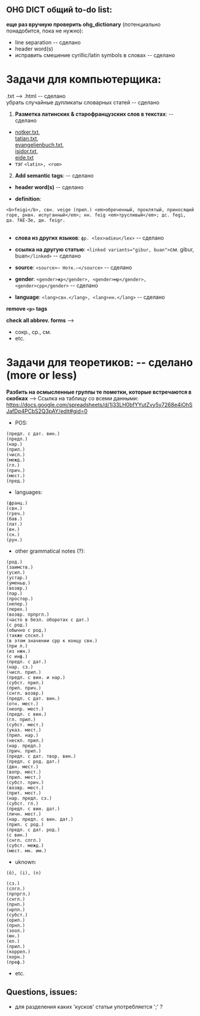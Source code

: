 ## OHG DICT общий to-do list:

<b>еще раз вручную проверить ohg_dictionary</b> (потенциально понадобится, пока не нужно):
* line separation -- сделано
* header word(s)
* исправить смешение cyrillic/latin symbols в словах -- сделано

# Задачи для компьютерщика:

.txt --> .html -- сделано</br>
убрать случайные дупликаты словарных статей -- сделано</br>

1. <b>Разметка латинских & старофранцузских слов в текстах</b>: -- сделано
* [notker.txt](https://github.com/phuuda/Old-High-German/blob/master/ahd-texts/texts/notker.txt),</br>
[tatian.txt](https://github.com/phuuda/Old-High-German/blob/master/ahd-texts/texts/tatian.txt),</br>
[evangelienbuch.txt](https://github.com/phuuda/Old-High-German/blob/master/ahd-texts/texts/evangelienbuch.txt),</br>
[isidor.txt](https://github.com/phuuda/Old-High-German/blob/master/ahd-texts/texts/isidor.txt),</br>
[eide.txt](https://github.com/phuuda/Old-High-German/blob/master/ahd-texts/texts/eide.txt)
* тэг ```<latin>, <rom>```

2. <b>Add semantic tags</b>: -- сделано
* <b>header word(s)</b> -- сделано 

* <b>definition</b>:</br>

```<b>feigi</b>, свн. veige (прил.) <em>обреченный, проклятый, приносящий горе, рнвн. испуганный</em>; нн. feig <em>трусливый</em>; дс. fegi, да. fAE-Ʒe, ди. feigr.```</br></br>

* <b>слова из других языков</b>: ```фр. <lex>adieu</lex>``` -- сделано

* <b>ссылка на другую статью</b>: ```<linked variants="gibur, buan">```см. gibur, buan```</linked>``` -- сделано 
* <b>source</b>:		```<source>— Нотк.—</source>``` -- сделано
* <b>gender</b>:		```<gender>жр</gender>, <gender>мр</gender>, <gender>срр</gender>``` -- сделано
* <b>language</b>:		```<lang>свн.</lang>, <lang>нн.</lang>``` -- сделано

			
<b>remove ```<p>``` tags</b>

<b>check all abbrev. forms</b> -->
* сокр., ср., см.
* etc.

# Задачи для теоретиков: -- сделано (more or less)

<b>Разбить на осмысленные группы те пометки, которые встречаются в скобках</b> -->
Ссылка на таблицу со всеми данными: https://docs.google.com/spreadsheets/d/1j33LH0bfYYutZvy5y7268e4jOhSJafDp4PCbS2Q3pAY/edit#gid=0

* POS:
```
(предл. с дат. вин.)
(предл.)
(нар.)
(прил.)
(числ.)
(межд.)
(гл.)
(прич.)
(мест.)
(пред.)
```
* languages:
```
(франц.)
(свн.)
(греч.)
(бав.)
(лат.)
(вн.)
(сн.)
(рун.)
```
* other grammatical notes (?):
```
(род.)
(заимств.)
(усил.)
(устар.)
(уменьш.)
(возвр.)
(пар.)
(простор.)
(непер.)
(перех.)
(возвр. прпргл.)
(часто в безл. оборотах с дат.)
(с род.)
(обычно с род.)
(также слскл.)
(в этом значении срр к концу свн.)
(при л.)
(из нжн.)
(с инф.)
(предл. с дат.)
(нар. сз.)
(числ. прил.)
(предл. с вин. и нар.)
(субст. прил.)
(прил. прич.)
(снгл. возвр.)
(предл. с дат. вин.)
(отн. мест.)
(неопр. мест.)
(предл. с вин.)
(гл. прил.)
(субст. мест.)
(указ. мест.)
(прил. нар.)
(нескл. прил.)
(нар. предл.)
(прич. прил.)
(предл. с дат. твор. вин.)
(предл. с род. дат.)
(двн. мест.)
(вопр. мест.)
(прил. мест.)
(субст. прич.)
(возвр. мест.)
(прит. мест.)
(нар. предл. сз.)
(субст. гл.)
(предл. с вин. дат.)
(личн. мест.)
(нар. предл. с вин. дат.)
(прил. с род.)
(предл. с дат. род.)
(с вин.)
(снгл. слгл.)
(субст. межд.)
(мест. мн. им.)
```

* uknown:
```
(ô), (i), (n)

(сз.)
(слгл.)
(прпргл.)
(снгл.)
(прнп.)
(нрпл.)
(субст.)
(орил.)
(прнл.)
(зоол.)
(юн.)
(ел.)
(лрил.)
(коррел.)
(корн.)
(преф.)

```
* etc.

## Questions, issues:
* для разделения каких 'кусков' статьи употребляется ';' ?
